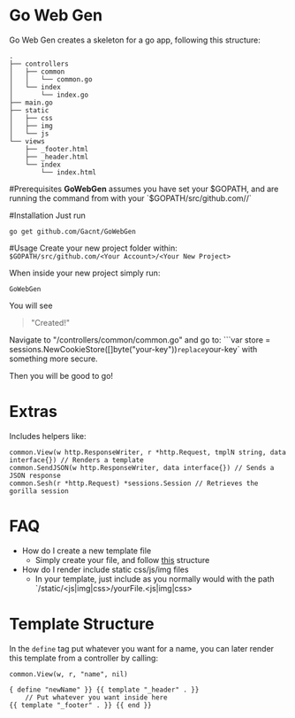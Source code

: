 # Go Web Gen
Go Web Gen creates a skeleton for a go app, following this structure:

```
.
├── controllers
│   ├── common
│   │   └── common.go
│   └── index
│       └── index.go
├── main.go
├── static
│   ├── css
│   ├── img
│   └── js
└── views
    ├── _footer.html
    ├── _header.html
    └── index
        └── index.html
```

#Prerequisites
**GoWebGen** assumes you have set your $GOPATH, and are running the command from with your `$GOPATH/src/github.com/<Your Account>/<Your New Project>`

#Installation
Just run
```
go get github.com/Gacnt/GoWebGen
```

#Usage
Create your new project folder within:
`$GOPATH/src/github.com/<Your Account>/<Your New Project>`

When inside your new project simply run:

```
GoWebGen
```

You will see 

>"Created!"

Navigate to "/controllers/common/common.go" and go to: 
```var store = sessions.NewCookieStore([]byte("your-key"))` replace `your-key` with something more secure.

Then you will be good to go!

# Extras
Includes helpers like:
```
common.View(w http.ResponseWriter, r *http.Request, tmplN string, data interface{}) // Renders a template
common.SendJSON(w http.ResponseWriter, data interface{}) // Sends a JSON response
common.Sesh(r *http.Request) *sessions.Session // Retrieves the gorilla session
```

# FAQ
- How do I create a new template file
  - Simply create your file, and follow [this](#tstruct) structure
- How do I render include static css/js/img files
  - In your template, just include as you normally would with the path `/static/<js|img|css>/yourFile.<js|img|css>


# Template Structure <a name='tstruct'/>

In the `define` tag put whatever you want for a name, you can later render this template from a controller by calling:

```
common.View(w, r, "name", nil)
```

```
{ define "newName" }} {{ template "_header" . }}
    // Put whatever you want inside here 
{{ template "_footer" . }} {{ end }}
```
